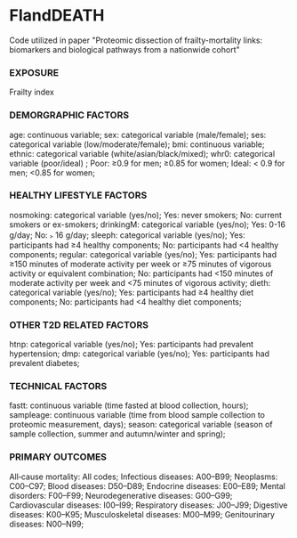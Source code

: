 # FIandDEATH
Code utilized in paper "Proteomic dissection of frailty-mortality links: biomarkers and biological pathways from a nationwide cohort"


### EXPOSURE
Frailty index

### DEMORGRAPHIC FACTORS
age: continuous variable;
sex: categorical variable (male/female);
ses: categorical variable (low/moderate/female);
bmi: continuous variable;
ethnic: categorical variable (white/asian/black/mixed);
whr0: categorical variable (poor/ideal) ; Poor: ≥0.9 for men; ≥0.85 for women; Ideal: < 0.9 for men; <0.85 for women;


### HEALTHY LIFESTYLE FACTORS
nosmoking: categorical variable (yes/no); Yes: never smokers; No: current smokers or ex-smokers;
drinkingM: categorical variable (yes/no); Yes: 0-16 g/day; No:﹥16 g/day;
sleeph: categorical variable (yes/no); Yes: participants had ≥4 healthy components; No: participants had <4 healthy components;
regular: categorical variable (yes/no); Yes: participants had ≥150 minutes of moderate activity per week or ≥75 minutes of vigorous activity or equivalent combination; No: participants had <150 minutes of moderate activity per week and <75 minutes of vigorous activity;
dieth: categorical variable (yes/no); Yes: participants had ≥4 healthy diet components; No: participants had <4 healthy diet components;

### OTHER T2D RELATED FACTORS
htnp: categorical variable (yes/no); Yes: participants had prevalent hypertension;
dmp: categorical variable (yes/no); Yes: participants had prevalent diabetes;


### TECHNICAL FACTORS
fastt: continuous variable (time fasted at blood collection, hours);
sampleage: continuous variable (time from blood sample collection to proteomic measurement, days);
season: categorical variable (season of sample collection, summer and autumn/winter and spring); 

### PRIMARY OUTCOMES  
All‑cause mortality: All codes;
Infectious diseases: A00–B99;
Neoplasms: C00–C97;
Blood diseases: D50–D89;
Endocrine diseases: E00–E89;
Mental disorders: F00–F99;
Neurodegenerative diseases: G00–G99;
Cardiovascular diseases: I00–I99;
Respiratory diseases: J00–J99;
Digestive diseases: K00–K95;
Musculoskeletal diseases: M00–M99;
Genitourinary diseases: N00–N99;


